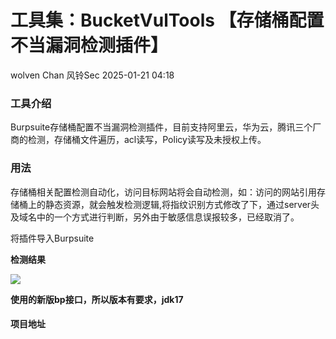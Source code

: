 #  工具集：BucketVulTools 【存储桶配置不当漏洞检测插件】   
wolven Chan  风铃Sec   2025-01-21 04:18  
  
### 工具介绍  
  
Burpsuite存储桶配置不当漏洞检测插件，目前支持阿里云，华为云，腾讯三个厂商的检测，存储桶文件遍历，acl读写，Policy读写及未授权上传。  
### 用法  
  
存储桶相关配置检测自动化，访问目标网站将会自动检测，如：访问的网站引用存储桶上的静态资源，就会触发检测逻辑,将指纹识别方式修改了下，通过server头及域名中的一个方式进行判断，另外由于敏感信息误报较多，已经取消了。  
  
将插件导入Burpsuite  
  
**检测结果**  
  
![](https://mmbiz.qpic.cn/mmbiz_png/qGTEdaLg0HnYFaRurC2tho6aicNJfnYKFo5HDVVpDwkRW3k0zwibFLGzjVjRyKK6Yln8TgobcHkqzR5w2uribqibZQ/640?wx_fmt=png&from=appmsg "")  
  
**使用的新版bp接口，所以版本有要求，jdk17**  
#### 项目地址  
```
```  
  
